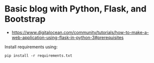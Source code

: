 # Basic blog with Python, Flask, and Bootstrap

- https://www.digitalocean.com/community/tutorials/how-to-make-a-web-application-using-flask-in-python-3#prerequisites

Install requirements using:
```
pip install -r requirements.txt
```
